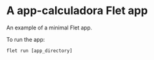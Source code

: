 # A app-calculadora Flet app

An example of a minimal Flet app.

To run the app:

```
flet run [app_directory]
```